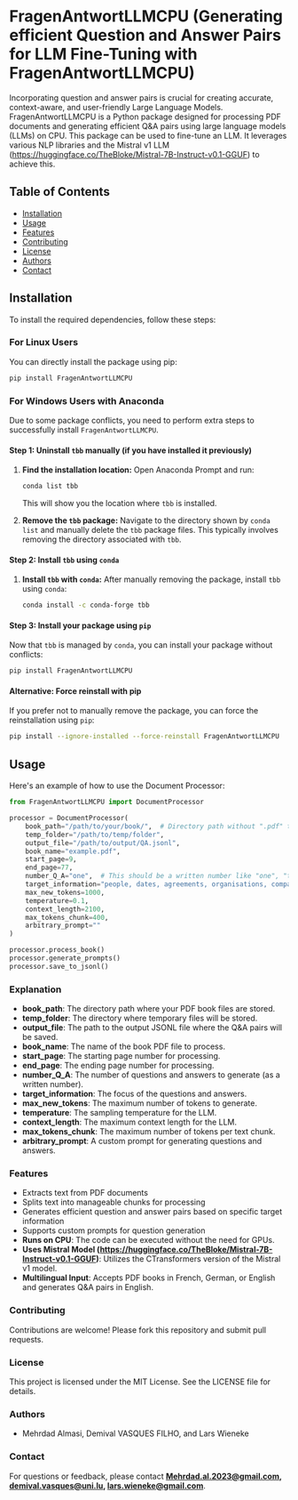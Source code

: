 
# FragenAntwortLLMCPU (Generating efficient Question and Answer Pairs for LLM Fine-Tuning with FragenAntwortLLMCPU)

Incorporating question and answer pairs is crucial for creating accurate, context-aware, and user-friendly Large Language Models. 
FragenAntwortLLMCPU is a Python package designed for processing PDF documents and generating efficient Q&A pairs using large language models (LLMs) on CPU. 
This package can be used to fine-tune an LLM. 
It leverages various NLP libraries and the Mistral v1 LLM (https://huggingface.co/TheBloke/Mistral-7B-Instruct-v0.1-GGUF) to achieve this.

## Table of Contents

- [Installation](#installation)
- [Usage](#usage)
- [Features](#features)
- [Contributing](#contributing)
- [License](#license)
- [Authors](#authors)
- [Contact](#contact)

## Installation

To install the required dependencies, follow these steps:

### For Linux Users

You can directly install the package using pip:

```bash
pip install FragenAntwortLLMCPU
```

### For Windows Users with Anaconda

Due to some package conflicts, you need to perform extra steps to successfully install `FragenAntwortLLMCPU`.

#### Step 1: Uninstall `tbb` manually (if you have installed it previously)
1. **Find the installation location:**
   Open Anaconda Prompt and run:
   ```bash
   conda list tbb
   ```
   This will show you the location where `tbb` is installed.

2. **Remove the `tbb` package:**
   Navigate to the directory shown by `conda list` and manually delete the `tbb` package files. This typically involves removing the directory associated with `tbb`.

#### Step 2: Install `tbb` using `conda`
1. **Install `tbb` with `conda`:**
   After manually removing the package, install `tbb` using `conda`:
   ```bash
   conda install -c conda-forge tbb
   ```

#### Step 3: Install your package using `pip`
Now that `tbb` is managed by `conda`, you can install your package without conflicts:

```bash
pip install FragenAntwortLLMCPU
```

#### Alternative: Force reinstall with pip
If you prefer not to manually remove the package, you can force the reinstallation using `pip`:

```bash
pip install --ignore-installed --force-reinstall FragenAntwortLLMCPU
```

## Usage
Here's an example of how to use the Document Processor:

```python
from FragenAntwortLLMCPU import DocumentProcessor

processor = DocumentProcessor(
    book_path="/path/to/your/book/",  # Directory path without ".pdf" term
    temp_folder="/path/to/temp/folder",
    output_file="/path/to/output/QA.jsonl",
    book_name="example.pdf",
    start_page=9,
    end_page=77,
    number_Q_A="one",  # This should be a written number like "one", "two", etc.
    target_information="people, dates, agreements, organisations, companies, and locations",
    max_new_tokens=1000,
    temperature=0.1,
    context_length=2100,
    max_tokens_chunk=400,
    arbitrary_prompt=""
)

processor.process_book()
processor.generate_prompts()
processor.save_to_jsonl()
```

### Explanation

- **book_path**: The directory path where your PDF book files are stored.
- **temp_folder**: The directory where temporary files will be stored.
- **output_file**: The path to the output JSONL file where the Q&A pairs will be saved.
- **book_name**: The name of the book PDF file to process.
- **start_page**: The starting page number for processing.
- **end_page**: The ending page number for processing.
- **number_Q_A**: The number of questions and answers to generate (as a written number).
- **target_information**: The focus of the questions and answers.
- **max_new_tokens**: The maximum number of tokens to generate.
- **temperature**: The sampling temperature for the LLM.
- **context_length**: The maximum context length for the LLM.
- **max_tokens_chunk**: The maximum number of tokens per text chunk.
- **arbitrary_prompt**: A custom prompt for generating questions and answers.

### Features

- Extracts text from PDF documents
- Splits text into manageable chunks for processing
- Generates efficient question and answer pairs based on specific target information
- Supports custom prompts for question generation
- **Runs on CPU**: The code can be executed without the need for GPUs.
- **Uses Mistral Model (https://huggingface.co/TheBloke/Mistral-7B-Instruct-v0.1-GGUF)**: Utilizes the CTransformers version of the Mistral v1 model.
- **Multilingual Input**: Accepts PDF books in French, German, or English and generates Q&A pairs in English.

### Contributing

Contributions are welcome! Please fork this repository and submit pull requests.

### License

This project is licensed under the MIT License. See the LICENSE file for details.

### Authors

- Mehrdad Almasi, Demival VASQUES FILHO, and Lars Wieneke

### Contact

For questions or feedback, please contact **Mehrdad.al.2023@gmail.com, demival.vasques@uni.lu, lars.wieneke@gmail.com**.
